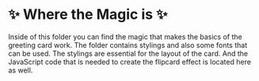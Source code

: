 # ✨ Where the Magic is ✨

Inside of this folder you can find the magic that makes the basics of the greeting card work. The folder contains stylings and also some fonts that can be used. The stylings are essential for the layout of the card. And the JavaScript code that is needed to create the flipcard effect is located here as well.
